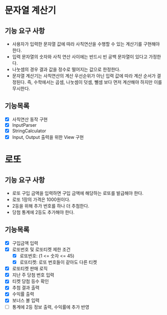 # 문자열 계산기
## 기능 요구 사항
* 사용자가 입력한 문자열 값에 따라 사칙연산을 수행할 수 있는 계산기를 구현해야 한다.
* 입력 문자열의 숫자와 사칙 연산 사이에는 반드시 빈 공백 문자열이 있다고 가정한다.
* 나눗셈의 경우 결과 값을 정수로 떨어지는 값으로 한정한다.
* 문자열 계산기는 사칙연산의 계산 우선순위가 아닌 입력 값에 따라 계산 순서가 결정된다. 즉, 수학에서는 곱셈, 나눗셈이 덧셈, 뺄셈 보다 먼저 계산해야 하지만 이를 무시한다.

## 기능목록
- [x] 사칙연산 동작 구현
- [x] InputParser
- [x] StringCalculator
- [x] Input, Output 출력을 위한 View 구현

# 로또
## 기능 요구 사항
* 로또 구입 금액을 입력하면 구입 금액에 해당하는 로또를 발급해야 한다.
* 로또 1장의 가격은 1000원이다.
* 2등을 위해 추가 번호를 하나 더 추첨한다.
* 당첨 통계에 2등도 추가해야 한다.

## 기능목록
- [x] 구입금액 입력
- [x] 로또번호 및 로또티켓 제한 조건
  - [x] 로또번호: (1 <= 숫자 <= 45)
  - [x] 로또티켓: 로또 번호들이 같아도 다른 티켓 
- [x] 로또티켓 판매 로직
- [x] 지난 주 당첨 번호 입력
- [x] 티켓 당첨 등수 확인
- [x] 추첨 결과 출력
- [x] 수익률 출력
- [x] 보너스 볼 입력
- [ ] 통계에 2등 정보 출력, 수익률에 추가 반영

